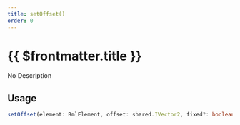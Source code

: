 ```yaml
---
title: setOffset()
order: 0
---
```


# {{ $frontmatter.title }}

No Description

## Usage

```ts
setOffset(element: RmlElement, offset: shared.IVector2, fixed?: boolean): void;
```
